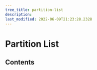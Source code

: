 ```yaml
---
tree_title: partition-list
description: 
last_modified: 2022-06-09T21:23:28.2328
---
```


# Partition List

## Contents
